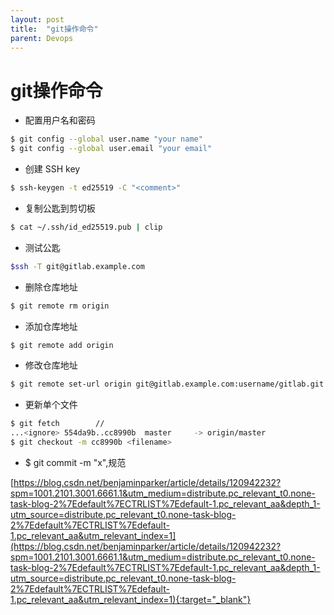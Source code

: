```yaml
---
layout: post
title:  "git操作命令"
parent: Devops
---
```


# git操作命令
- 配置用户名和密码
```bash
$ git config --global user.name "your name"
$ git config --global user.email "your email"
```
- 创建 SSH key
```bash
$ ssh-keygen -t ed25519 -C "<comment>"
```
- 复制公匙到剪切板
```bash
$ cat ~/.ssh/id_ed25519.pub | clip
```
- 测试公匙
```bash
$ssh -T git@gitlab.example.com
```
- 删除仓库地址
```bash
$ git remote rm origin
```
- 添加仓库地址
```bash
$ git remote add origin
```
- 修改仓库地址
```bash
$ git remote set-url origin git@gitlab.example.com:username/gitlab.git
```

- 更新单个文件
```bash
$ git fetch        //
...<ignore> 554da9b..cc8990b  master     -> origin/master
$ git checkout -m cc8990b <filename>
```

- $ git commit -m "x",规范

[https://blog.csdn.net/benjaminparker/article/details/120942232?spm=1001.2101.3001.6661.1&utm_medium=distribute.pc_relevant_t0.none-task-blog-2%7Edefault%7ECTRLIST%7Edefault-1.pc_relevant_aa&depth_1-utm_source=distribute.pc_relevant_t0.none-task-blog-2%7Edefault%7ECTRLIST%7Edefault-1.pc_relevant_aa&utm_relevant_index=1](https://blog.csdn.net/benjaminparker/article/details/120942232?spm=1001.2101.3001.6661.1&utm_medium=distribute.pc_relevant_t0.none-task-blog-2%7Edefault%7ECTRLIST%7Edefault-1.pc_relevant_aa&depth_1-utm_source=distribute.pc_relevant_t0.none-task-blog-2%7Edefault%7ECTRLIST%7Edefault-1.pc_relevant_aa&utm_relevant_index=1){:target="_blank"}



